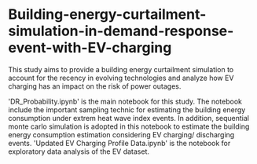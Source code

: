 # Building-energy-curtailment-simulation-in-demand-response-event-with-EV-charging

This study aims to provide a building energy curtailment simulation to account for the recency in evolving technologies and analyze how EV charging has an impact on the risk of power outages.

'DR_Probability.ipynb' is the main notebook for this study. The notebook include the important sampling technic for estimating the building energy consumption under extrem heat wave index events.
In addition, sequential monte carlo simulation is adopted in this notebook to estimate the building energy consumption estimation considering EV charging/ discharging events.
'Updated EV Charging Profile Data.ipynb' is the notebook for exploratory data analysis of the EV dataset.

